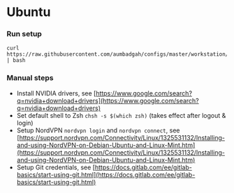 # Ubuntu

### Run setup

```
curl https://raw.githubusercontent.com/aumbadgah/configs/master/workstation/ubuntu.18.04/install.sh | bash
```

### Manual steps

- Install NVIDIA drivers, see [https://www.google.com/search?q=nvidia+download+drivers](https://www.google.com/search?q=nvidia+download+drivers)
- Set default shell to Zsh `chsh -s $(which zsh)` (takes effect after logout & login)
- Setup NordVPN `nordvpn login` and `nordvpn connect`, see [https://support.nordvpn.com/Connectivity/Linux/1325531132/Installing-and-using-NordVPN-on-Debian-Ubuntu-and-Linux-Mint.htm](https://support.nordvpn.com/Connectivity/Linux/1325531132/Installing-and-using-NordVPN-on-Debian-Ubuntu-and-Linux-Mint.htm)
- Setup Git credentials, see [https://docs.gitlab.com/ee/gitlab-basics/start-using-git.html](https://docs.gitlab.com/ee/gitlab-basics/start-using-git.html)

